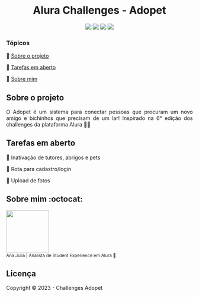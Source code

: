 <h1 align='center'> Alura Challenges - Adopet </h1> 

<p align="center">
  <img src="https://img.shields.io/static/v1?label=python&message=3.11.0&color=green&style=for-the-badge&logo=python"/>
  <img src="https://img.shields.io/static/v1?label=fastapi&message=framework&color=blue&style=for-the-badge&logo=fastapi"/>
  <img src="http://img.shields.io/static/v1?label=mysql&message=8.0.3&color=red&style=for-the-badge&logo=mysql"/>
   <img src="http://img.shields.io/static/v1?label=STATUS&message=EM%20DESENVOLVIMENTO&color=RED&style=for-the-badge"/>
</p>

### Tópicos 

:small_blue_diamond: [Sobre o projeto](#sobre-o-projeto)

:small_blue_diamond: [Tarefas em aberto](#tarefas-em-aberto)

:small_blue_diamond: [Sobre mim](sobre-mim-octocat)


## Sobre o projeto

<p align="justify">
  O Adopet é um sistema para conectar pessoas que procuram um novo amigo e bichinhos que precisam de um lar! 
  Inspirado na 6° edição dos challenges da plataforma Alura 🐶😺
</p>

## Tarefas em aberto

:memo: Inativação de tutores, abrigos e pets

:memo: Rota para cadastro/login

:memo: Upload de fotos

## Sobre mim :octocat:

<img src = "https://avatars.githubusercontent.com/u/62626492?v=4" width=115><br><sub>Ana Julia | Analista de Student Experience em Alura :diving_mask: </sub>

## Licença 

Copyright :copyright: 2023 - Challenges Adopet
